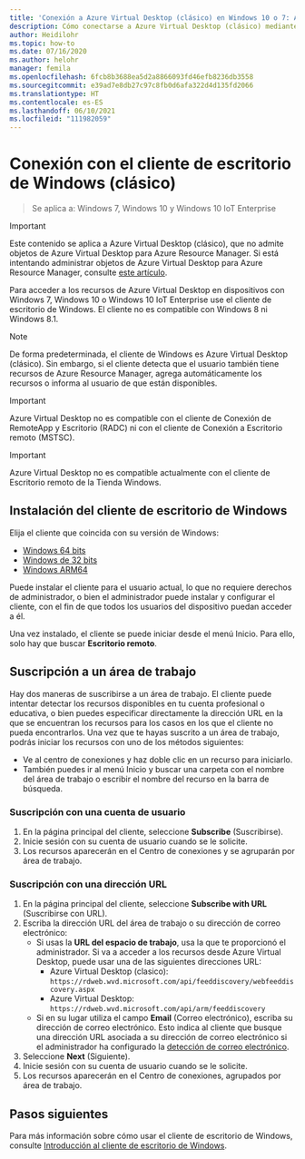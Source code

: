 ```yaml
---
title: 'Conexión a Azure Virtual Desktop (clásico) en Windows 10 o 7: Azure'
description: Cómo conectarse a Azure Virtual Desktop (clásico) mediante el cliente de escritorio de Windows.
author: Heidilohr
ms.topic: how-to
ms.date: 07/16/2020
ms.author: helohr
manager: femila
ms.openlocfilehash: 6fcb8b3688ea5d2a8866093fd46efb8236db3558
ms.sourcegitcommit: e39ad7e8db27c97c8fb0d6afa322d4d135fd2066
ms.translationtype: HT
ms.contentlocale: es-ES
ms.lasthandoff: 06/10/2021
ms.locfileid: "111982059"
---
```

# <a name="connect-with-the-windows-desktop-classic-client"></a>Conexión con el cliente de escritorio de Windows (clásico)

> Se aplica a: Windows 7, Windows 10 y Windows 10 IoT Enterprise

>[!IMPORTANT]
>Este contenido se aplica a Azure Virtual Desktop (clásico), que no admite objetos de Azure Virtual Desktop para Azure Resource Manager. Si está intentando administrar objetos de Azure Virtual Desktop para Azure Resource Manager, consulte [este artículo](../connect-windows-7-10.md).

Para acceder a los recursos de Azure Virtual Desktop en dispositivos con Windows 7, Windows 10 o Windows 10 IoT Enterprise use el cliente de escritorio de Windows. El cliente no es compatible con Windows 8 ni Windows 8.1.

>[!NOTE]
>De forma predeterminada, el cliente de Windows es Azure Virtual Desktop (clásico). Sin embargo, si el cliente detecta que el usuario también tiene recursos de Azure Resource Manager, agrega automáticamente los recursos o informa al usuario de que están disponibles.

> [!IMPORTANT]
> Azure Virtual Desktop no es compatible con el cliente de Conexión de RemoteApp y Escritorio (RADC) ni con el cliente de Conexión a Escritorio remoto (MSTSC).

> [!IMPORTANT]
> Azure Virtual Desktop no es compatible actualmente con el cliente de Escritorio remoto de la Tienda Windows.

## <a name="install-the-windows-desktop-client"></a>Instalación del cliente de escritorio de Windows

Elija el cliente que coincida con su versión de Windows:

- [Windows 64 bits](https://go.microsoft.com/fwlink/?linkid=2068602)
- [Windows de 32 bits](https://go.microsoft.com/fwlink/?linkid=2098960)
- [Windows ARM64](https://go.microsoft.com/fwlink/?linkid=2098961)

Puede instalar el cliente para el usuario actual, lo que no requiere derechos de administrador, o bien el administrador puede instalar y configurar el cliente, con el fin de que todos los usuarios del dispositivo puedan acceder a él.

Una vez instalado, el cliente se puede iniciar desde el menú Inicio. Para ello, solo hay que buscar **Escritorio remoto**.

## <a name="subscribe-to-a-workspace"></a>Suscripción a un área de trabajo

Hay dos maneras de suscribirse a un área de trabajo. El cliente puede intentar detectar los recursos disponibles en tu cuenta profesional o educativa, o bien puedes especificar directamente la dirección URL en la que se encuentran los recursos para los casos en los que el cliente no pueda encontrarlos. Una vez que te hayas suscrito a un área de trabajo, podrás iniciar los recursos con uno de los métodos siguientes:

- Ve al centro de conexiones y haz doble clic en un recurso para iniciarlo.
- También puedes ir al menú Inicio y buscar una carpeta con el nombre del área de trabajo o escribir el nombre del recurso en la barra de búsqueda.

### <a name="subscribe-with-a-user-account"></a>Suscripción con una cuenta de usuario

1. En la página principal del cliente, seleccione **Subscribe** (Suscribirse).
2. Inicie sesión con su cuenta de usuario cuando se le solicite.
3. Los recursos aparecerán en el Centro de conexiones y se agruparán por área de trabajo.

### <a name="subscribe-with-a-url"></a>Suscripción con una dirección URL

1. En la página principal del cliente, seleccione **Subscribe with URL** (Suscribirse con URL).
2. Escriba la dirección URL del área de trabajo o su dirección de correo electrónico:
   - Si usas la **URL del espacio de trabajo**, usa la que te proporcionó el administrador. Si va a acceder a los recursos desde Azure Virtual Desktop, puede usar una de las siguientes direcciones URL:
     - Azure Virtual Desktop (clasico): `https://rdweb.wvd.microsoft.com/api/feeddiscovery/webfeeddiscovery.aspx`
     - Azure Virtual Desktop: `https://rdweb.wvd.microsoft.com/api/arm/feeddiscovery`
   - Si en su lugar utiliza el campo **Email** (Correo electrónico), escriba su dirección de correo electrónico. Esto indica al cliente que busque una dirección URL asociada a su dirección de correo electrónico si el administrador ha configurado la [detección de correo electrónico](/windows-server/remote/remote-desktop-services/rds-email-discovery).
3. Seleccione **Next** (Siguiente).
4. Inicie sesión con su cuenta de usuario cuando se le solicite.
5. Los recursos aparecerán en el Centro de conexiones, agrupados por área de trabajo.

## <a name="next-steps"></a>Pasos siguientes

Para más información sobre cómo usar el cliente de escritorio de Windows, consulte [Introducción al cliente de escritorio de Windows](/windows-server/remote/remote-desktop-services/clients/windowsdesktop/).
